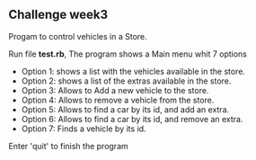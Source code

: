 ## Challenge week3

Progam to control vehicles in a Store.

Run file **test.rb**, The program shows a Main menu whit 7 options
- Option 1: shows a list with the vehicles available in the store.
- Option 2: shows a list of the extras available in the store.
- Option 3: Allows to Add a new vehicle to the store.
- Option 4: Allows to remove a vehicle from the store.
- Option 5: Allows to find a car by its id, and add an extra.
- Option 6: Allows to find a car by its id, and remove an extra.
- Option 7: Finds a vehicle by its id.

Enter 'quit' to finish the program
